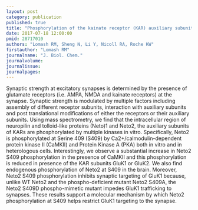 ```yaml
---
layout: post
category: publication
published: true
title: "Phosphorylation of the kainate receptor (KAR) auxiliary subunit Neto2 at Serine 409 regulates synaptic targeting of the KAR subunit GluK1."
date: 2017-07-18 12:00:00
pmid: 28717010
authors: "Lomash RM, Sheng N, Li Y, Nicoll RA, Roche KW"
firstauthor: "Lomash RM"
journalname: "J. Biol. Chem."
journalvolume: 
journalissue: 
journalpages: 
---
```


Synaptic strength at excitatory synapses is determined by the presence of glutamate receptors (i.e. AMPA, NMDA and kainate receptors) at the synapse. Synaptic strength is modulated by multiple factors including assembly of different receptor subunits, interaction with auxiliary subunits and post translational modifications of either the receptors or their auxiliary subunits. Using mass spectrometry, we find that the intracellular region of neuropilin and tolloid-like proteins (Neto)1 and Neto2, the auxiliary subunits of KARs are phosphorylated by multiple kinases in vitro. Specifically, Neto2 is phosphorylated at Serine 409 (S409) by Ca2+/calmodulin-dependent protein kinase II (CaMKII) and Protein Kinase A (PKA) both in vitro and in heterologous cells. Interestingly, we observe a substantial increase in Neto2 S409 phosphorylation in the presence of CaMKII and this phosphorylation is reduced in presence of the KAR subunits GluK1 or GluK2. We also find endogenous phosphorylation of Neto2 at S409 in the brain. Moreover, Neto2 S409 phosphorylation inhibits synaptic targeting of GluK1 because, unlike WT Neto2 and the phospho-deficient mutant Neto2 S409A, the Neto2 S409D phospho-mimetic mutant impedes GluK1 trafficking to synapses. These results support a molecular mechanism by which Neto2 phosphorylation at S409 helps restrict GluK1 targeting to the synapse.

